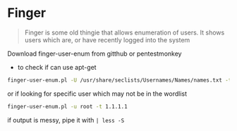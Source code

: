 # Finger



> Finger is some old thingie that allows enumeration of users.  It shows users which are, or have recently logged into the system



Download finger-user-enum from gitthub or pentestmonkey

- to check if can use apt-get

~~~bash
finger-user-enum.pl -U /usr/share/seclists/Usernames/Names/names.txt -t 1.1.1.1
~~~



or if looking for specific user which may not be in the wordlist



~~~bash
finger-user-enum.pl -u root -t 1.1.1.1
~~~



if output is messy, pipe it with `| less -S`